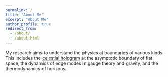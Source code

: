 ```yaml
---
permalink: /
title: "About Me"
excerpt: "About Me"
author_profile: true
redirect_from: 
  - /about/
  - /about.html
---
```


My research aims to understand the physics at boundaries of various kinds. This includes the [celestial hologram](https://simonscelestialholographycollaboration.org/) at the asymptotic boundary of flat space, the dynamics of edge modes in gauge theory and gravity, and the thermodynamics of horizons.
